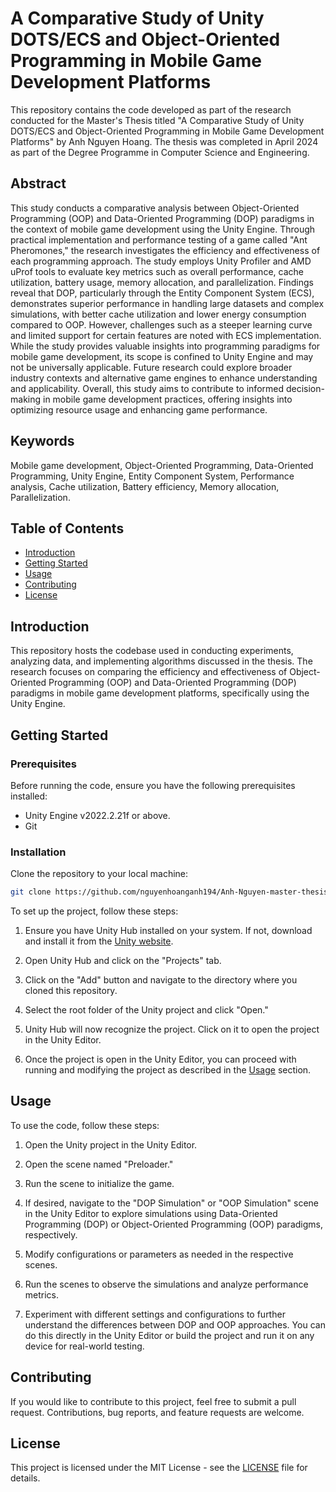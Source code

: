 # A Comparative Study of Unity DOTS/ECS and Object-Oriented Programming in Mobile Game Development Platforms

This repository contains the code developed as part of the research conducted for the Master's Thesis titled "A Comparative Study of Unity DOTS/ECS and Object-Oriented Programming in Mobile Game Development Platforms" by Anh Nguyen Hoang. The thesis was completed in April 2024 as part of the Degree Programme in Computer Science and Engineering.

## Abstract

This study conducts a comparative analysis between Object-Oriented Programming (OOP) and Data-Oriented Programming (DOP) paradigms in the context of mobile game development using the Unity Engine. Through practical implementation and performance testing of a game called "Ant Pheromones," the research investigates the efficiency and effectiveness of each programming approach. The study employs Unity Profiler and AMD uProf tools to evaluate key metrics such as overall performance, cache utilization, battery usage, memory allocation, and parallelization. Findings reveal that DOP, particularly through the Entity Component System (ECS), demonstrates superior performance in handling large datasets and complex simulations, with better cache utilization and lower energy consumption compared to OOP. However, challenges such as a steeper learning curve and limited support for certain features are noted with ECS implementation. While the study provides valuable insights into programming paradigms for mobile game development, its scope is confined to Unity Engine and may not be universally applicable. Future research could explore broader industry contexts and alternative game engines to enhance understanding and applicability. Overall, this study aims to contribute to informed decision-making in mobile game development practices, offering insights into optimizing resource usage and enhancing game performance.

## Keywords

Mobile game development, Object-Oriented Programming, Data-Oriented Programming, Unity Engine, Entity Component System, Performance analysis, Cache utilization, Battery efficiency, Memory allocation, Parallelization.

## Table of Contents

- [Introduction](#introduction)
- [Getting Started](#getting-started)
- [Usage](#usage)
- [Contributing](#contributing)
- [License](#license)

## Introduction

This repository hosts the codebase used in conducting experiments, analyzing data, and implementing algorithms discussed in the thesis. The research focuses on comparing the efficiency and effectiveness of Object-Oriented Programming (OOP) and Data-Oriented Programming (DOP) paradigms in mobile game development platforms, specifically using the Unity Engine.

## Getting Started

### Prerequisites

Before running the code, ensure you have the following prerequisites installed:
- Unity Engine v2022.2.21f or above.
- Git

### Installation

Clone the repository to your local machine:

```bash
git clone https://github.com/nguyenhoanganh194/Anh-Nguyen-master-thesis.git
```

To set up the project, follow these steps:

1. Ensure you have Unity Hub installed on your system. If not, download and install it from the [Unity website](https://unity.com/).

2. Open Unity Hub and click on the "Projects" tab.

3. Click on the "Add" button and navigate to the directory where you cloned this repository.

4. Select the root folder of the Unity project and click "Open."

5. Unity Hub will now recognize the project. Click on it to open the project in the Unity Editor.

6. Once the project is open in the Unity Editor, you can proceed with running and modifying the project as described in the [Usage](#usage) section.

## Usage

To use the code, follow these steps:

1. Open the Unity project in the Unity Editor.

2. Open the scene named "Preloader."

3. Run the scene to initialize the game.

4. If desired, navigate to the "DOP Simulation" or "OOP Simulation" scene in the Unity Editor to explore simulations using Data-Oriented Programming (DOP) or Object-Oriented Programming (OOP) paradigms, respectively.

5. Modify configurations or parameters as needed in the respective scenes.

6. Run the scenes to observe the simulations and analyze performance metrics.

7. Experiment with different settings and configurations to further understand the differences between DOP and OOP approaches. You can do this directly in the Unity Editor or build the project and run it on any device for real-world testing.



## Contributing

If you would like to contribute to this project, feel free to submit a pull request. Contributions, bug reports, and feature requests are welcome.

## License

This project is licensed under the MIT License - see the [LICENSE](LICENSE) file for details.

```


